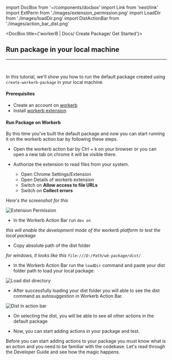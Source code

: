 import DocBox from '~/components/docbox'
import Link from 'next/link'
import ExtPerm from './images/extension_permission.png'
import LoadDir from './images/loadDir.png'
import DistActionBar from './images/action_bar_dist.png'

<DocBox title={'workerB | Docs/ Create Package/ Get Started'}>

## **Run package in your local machine**
<hr/>
<br/>

In this tutorial, we'll show you how to run the default package created using `create-workerb-package` in your local machine.

#### Prerequisites

- Create an account on [workerb](https://dashboard.workerb.app/signup)
- Install [workerb extension](https://chrome.google.com/webstore/detail/workerb/jdbakbjkiklbibfccegfejjdlcgpnnpe)

#### Run Package on Workerb

By this time you've built the default package and now you can start running it on the workerb action bar by following these steps.

- Open the workerb action bar by Ctrl + k on your browser or you can open a new tab on chrome it will be visible there.

- Authorize the extension to read files from your system.

    - Open Chrome Settings/Extension
    - Open Details of workerb extension
    - Switch on **Allow access to file URLs**
    - Switch on **Collect errors**

_Here's the screenshot for this_

<img 
src={ExtPerm}
alt="Extension Permission"
height={80}
width={650}
/>

- In the Workerb Action Bar run `dev on`

_this will enable the development mode of the workerb platform to test the local package_

- Copy absolute path of the dist folder

_for windows, it looks like this `file:///D:/Path/wb-package/dist/`_

- In the Workerb Action Bar run the `loadDir` command and paste your dist folder path to load your local package:

<img 
src={LoadDir}
alt="Load dist directory"
height={40}
width={400}
/>

- After successfully loading your dist folder you will able to see the dist command as autosuggestion in Workerb Action Bar.

<img
src={DistActionBar}
alt="Dist in action bar"
height={80}
width={350}
/>

- On selecting the dist, you will be able to see all other actions in the default package

- Now, you can start adding actions in your package and test.

Before you can start adding actions to your package you must know what is an action and you need to be familiar with the codebase. Let's read through the <Link href="/developerGuide">Developer Guide</Link> and see how the magic happens.

</DocBox>